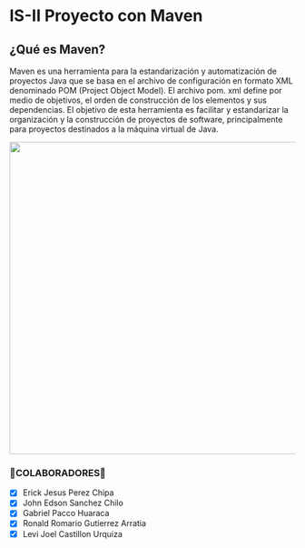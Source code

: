 # IS-II Proyecto con Maven
## ¿Qué es Maven? <br>
Maven es una herramienta para la estandarización y automatización de proyectos Java que se basa en el archivo de configuración en formato XML denominado POM (Project Object Model). El archivo pom. xml define por medio de objetivos, el orden de construcción de los elementos y sus dependencias. El objetivo de esta herramienta es facilitar y estandarizar la organización y la construcción de proyectos de software, principalmente para proyectos destinados a la máquina virtual de Java.

<img src="https://www.google.com/search?q=maven+imagen&sxsrf=ALiCzsbDzNV1qQDhiqP0ow_2incq4MjqmQ:1664860122960&source=lnms&tbm=isch&sa=X&ved=2ahUKEwiW8Oqh58X6AhV9RTABHYjVCdEQ_AUoAXoECAEQAw&cshid=1664860252897753&biw=1366&bih=625&dpr=1#imgrc=-LVifeVZRxQ5hM" width="550" height="550">

### 🔩COLABORADORES🔩

- [x] Erick Jesus Perez Chipa
- [x] John Edson Sanchez Chilo
- [x] Gabriel Pacco Huaraca
- [x] Ronald Romario Gutierrez Arratia
- [x] Levi Joel Castillon Urquiza

